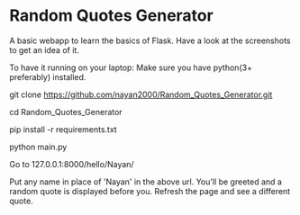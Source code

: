 # Random Quotes Generator 
A basic webapp to learn the basics of Flask.
Have a look at the screenshots to get an idea of it.

To have it running on your laptop:
Make sure you have python(3+ preferably) installed.

git clone https://github.com/nayan2000/Random_Quotes_Generator.git

cd Random_Quotes_Generator

pip install -r requirements.txt

python main.py

Go to 127.0.0.1:8000/hello/Nayan/

Put any name in place of 'Nayan' in the above url.
You'll be greeted and a random quote is displayed before you.
Refresh the page and see a different quote.



